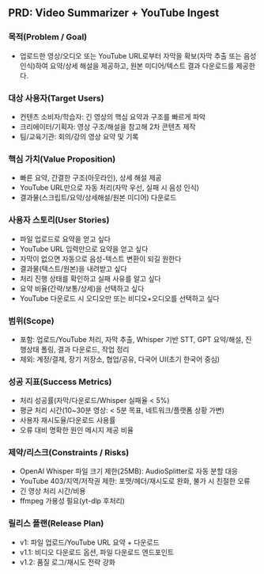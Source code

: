 ## PRD: Video Summarizer + YouTube Ingest

### 목적(Problem / Goal)
- 업로드한 영상/오디오 또는 YouTube URL로부터 자막을 확보(자막 추출 또는 음성 인식)하여 요약/상세 해설을 제공하고, 원본 미디어/텍스트 결과 다운로드를 제공한다.

### 대상 사용자(Target Users)
- 컨텐츠 소비자/학습자: 긴 영상의 핵심 요약과 구조를 빠르게 파악
- 크리에이터/기획자: 영상 구조/해설을 참고해 2차 콘텐츠 제작
- 팀/교육기관: 회의/강의 영상 요약 및 기록

### 핵심 가치(Value Proposition)
- 빠른 요약, 간결한 구조(아웃라인), 상세 해설 제공
- YouTube URL만으로 자동 처리(자막 우선, 실패 시 음성 인식)
- 결과물(스크립트/요약/상세해설/원본 미디어) 다운로드

### 사용자 스토리(User Stories)
- 파일 업로드로 요약을 얻고 싶다
- YouTube URL 입력만으로 요약을 얻고 싶다
- 자막이 없으면 자동으로 음성-텍스트 변환이 되길 원한다
- 결과물(텍스트/원본)을 내려받고 싶다
- 처리 진행 상태를 확인하고 실패 사유를 알고 싶다
- 요약 비율(간략/보통/상세)을 선택하고 싶다
- YouTube 다운로드 시 오디오만 또는 비디오+오디오를 선택하고 싶다

### 범위(Scope)
- 포함: 업로드/YouTube 처리, 자막 추출, Whisper 기반 STT, GPT 요약/해설, 진행상태 폴링, 결과 다운로드, 작업 정리
- 제외: 계정/결제, 장기 저장소, 협업/공유, 다국어 UI(초기 한국어 중심)

### 성공 지표(Success Metrics)
- 처리 성공률(자막/다운로드/Whisper 실패율 < 5%)
- 평균 처리 시간(10~30분 영상: < 5분 목표, 네트워크/플랫폼 상황 가변)
- 사용자 재시도율/다운로드 사용률
- 오류 대비 명확한 원인 메시지 제공 비율

### 제약/리스크(Constraints / Risks)
- OpenAI Whisper 파일 크기 제한(25MB): AudioSplitter로 자동 분할 대응
- YouTube 403/지역/저작권 제한: 포맷/헤더/재시도로 완화, 불가 시 친절한 오류
- 긴 영상 처리 시간/비용
- ffmpeg 가용성 필요(yt-dlp 후처리)

### 릴리스 플랜(Release Plan)
- v1: 파일 업로드/YouTube URL 요약 + 다운로드
- v1.1: 비디오 다운로드 옵션, 파일 다운로드 엔드포인트
- v1.2: 품질 로그/재시도 전략 강화
  


